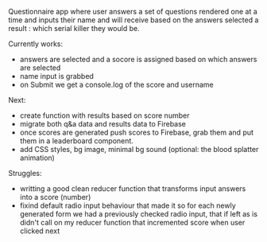 Questionnaire app where user answers a set of questions rendered one at a time and inputs their name and will receive based on the answers selected a result : which serial killer they would be.

Currently works: 
- answers are selected and a socore is assigned based on which answers are selected
- name input is grabbed
- on Submit we get a console.log of the score and username

Next:
- create function with results based on score number 
- migrate both q&a data and results data to Firebase
- once scores are generated push scores to Firebase, grab them and put them in a leaderboard component.
- add CSS styles, bg image, minimal bg sound (optional: the blood splatter animation)

Struggles:
- writting a good clean reducer function that transforms input answers into a score (number)
- fixind default radio input behaviour that made it so for each newly generated form we had a previously checked radio input, that if left as is didn't call on my reducer function that incremented score when user clicked next
